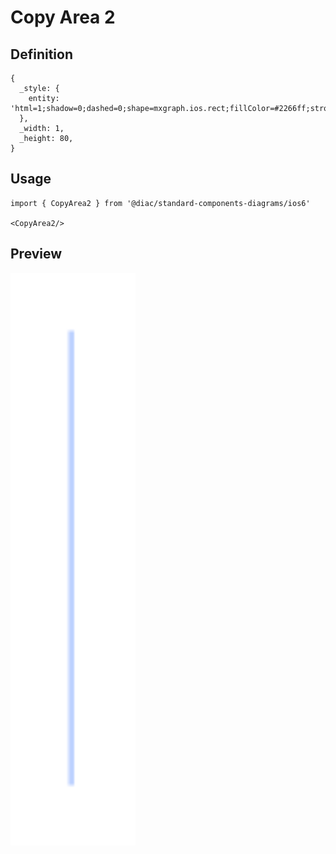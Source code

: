 # Copy Area 2

## Definition

```
{
  _style: { 
    entity: 'html=1;shadow=0;dashed=0;shape=mxgraph.ios.rect;fillColor=#2266ff;strokeColor=none;opacity=30;sketch=0;',
  },
  _width: 1,
  _height: 80,
}
```

## Usage

```
import { CopyArea2 } from '@diac/standard-components-diagrams/ios6'

<CopyArea2/>
```

## Preview

<img src="./copy-area-2.png" width="200"/>
